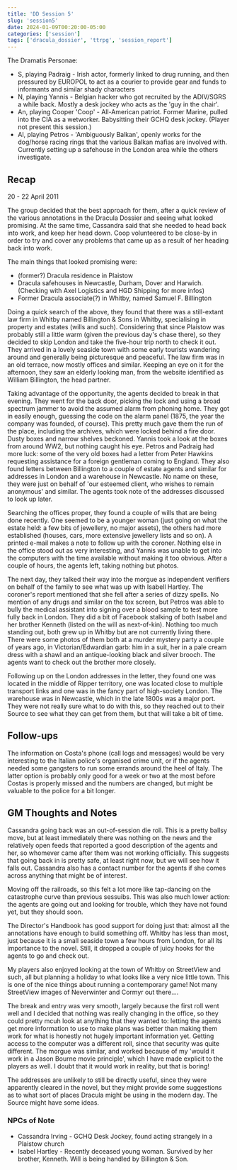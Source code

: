 ```yaml
---
title: 'DD Session 5'
slug: 'session5'
date: 2024-01-09T00:20:00-05:00
categories: ['session']
tags: ['dracula_dossier', 'ttrpg', 'session_report']
---
```


The Dramatis Personae:

* S, playing Padraig - Irish actor, formerly linked to drug running, and then pressured by EUROPOL to act as a courier to provide gear and funds to informants and similar shady characters
* N, playing Yannis - Belgian hacker who got recruited by the ADIV/SGRS a while back. Mostly a desk jockey who acts as the 'guy in the chair'.
* An, playing Cooper 'Coop' - All-American patriot. Former Marine, pulled into the CIA as a wetworker. Babysitting their GCHQ desk jockey. (Player not present this session.)
* Al, playing Petros - 'Ambiguously Balkan', openly works for the dog/horse racing rings that the various Balkan mafias are involved with. Currently setting up a safehouse in the London area while the others investigate.

## Recap

20 - 22 April 2011

The group decided that the best approach for them, after a quick review of the various annotations in the Dracula Dossier and seeing what looked promising. At the same time, Cassandra said that she needed to head back into work, and keep her head down. Coop volunteered to be close-by in order to try and cover any problems that came up as a result of her heading back into work.

The main things that looked promising were:

* (former?) Dracula residence in Plaistow
* Dracula safehouses in Newcastle, Durham, Dover and Harwich. (Checking with Axel Logistics and HGD Shipping for more infos)
* Former Dracula associate(?) in Whitby, named Samuel F. Billington

Doing a quick search of the above, they found that there was a still-extant law firm in Whitby named Billington & Sons in Whitby, specialising in property and estates (wills and such). Considering that since Plaistow was probably still a little warm (given the previous day's chase there), so they decided to skip London and take the five-hour trip north to check it out. They arrived in a lovely seaside town with some early tourists wandering around and generally being picturesque and peaceful. The law firm was in an old terrace, now mostly offices and similar. Keeping an eye on it for the afternoon, they saw an elderly looking man, from the website identified as William Billington, the head partner.

Taking advantage of the opportunity, the agents decided to break in that evening. They went for the back door, picking the lock and using a broad spectrum jammer to avoid the assumed alarm from phoning home. They got in easily enough, guessing the code on the alarm panel (1875, the year the company was founded, of course). This pretty much gave them the run of the place, including the archives, which were locked behind a fire door. Dusty boxes and narrow shelves beckoned. Yannis took a look at the boxes from around WW2, but nothing caught his eye. Petros and Padraig had more luck: some of the very old boxes had a letter from Peter Hawkins requesting assistance for a foreign gentleman coming to England. They also found letters between Billington to a couple of estate agents and similar for addresses in London and a warehouse in Newcastle. No name on these, they were just on behalf of 'our esteemed client, who wishes to remain anonymous' and similar. The agents took note of the addresses discussed to look up later.

Searching the offices proper, they found a couple of wills that are being done recently. One seemed to be a younger woman (just going on what the estate held: a few bits of jewellery, no major assets), the others had more established (houses, cars, more extensive jewellery lists and so on). A printed e-mail makes a note to follow up with the coroner. Nothing else in the office stood out as very interesting, and Yannis was unable to get into the computers with the time available without making it too obvious. After a couple of hours, the agents left, taking nothing but photos.

The next day, they talked their way into the morgue as independent verifiers on behalf of the family to see what was up with Isabell Hartley. The coroner's report mentioned that she fell after a series of dizzy spells. No mention of any drugs and similar on the tox screen, but Petros was able to bully the medical assistant into signing over a blood sample to test more fully back in London. They did a bit of Facebook stalking of both Isabel and her brother Kenneth (listed on the will as next-of-kin). Nothing too much standing out, both grew up in Whitby but are not currently living there. There were some photos of them both at a murder mystery party a couple of years ago, in Victorian/Edwardian garb: him in a suit, her in a pale cream dress with a shawl and an antique-looking black and silver brooch. The agents want to check out the brother more closely.

Following up on the London addresses in the letter, they found one was located in the middle of Ripper territory, one was located close to multiple transport links and one was in the fancy part of high-society London. The warehouse was in Newcastle, which in the late 1800s was a major port. They were not really sure what to do with this, so they reached out to their Source to see what they can get from them, but that will take a bit of time.

## Follow-ups

The information on Costa's phone (call logs and messages) would be very interesting to the Italian police's organised crime unit, or if the agents needed some gangsters to run some errands around the heel of Italy. The latter option is probably only good for a week or two at the most before Costas is properly missed and the numbers are changed, but might be valuable to the police for a bit longer.

## GM Thoughts and Notes

Cassandra going back was an out-of-session die roll. This is a pretty ballsy move, but at least immediately there was nothing on the news and the relatively open feeds that reported a good description of the agents and her, so whomever came after them was not working officially. This suggests that going back in is pretty safe, at least right now, but we will see how it falls out. Cassandra also has a contact number for the agents if she comes across anything that might be of interest.

Moving off the railroads, so this felt a lot more like tap-dancing on the catastrophe curve than previous sessuibs. This was also much lower action: the agents are going out and looking for trouble, which they have not found yet, but they should soon.

The Director's Handbook has good support for doing just that: almost all the annotations have enough to build something off. Whitby has less than most, just because it is a small seaside town a few hours from London, for all its importance to the novel. Still, it dropped a couple of juicy hooks for the agents to go and check out.

My players also enjoyed looking at the town of Whitby on StreetView and such, all but planning a holiday to what looks like a very nice little town. This is one of the nice things about running a contemporary game! Not many StreetView images of Neverwinter and Cormyr out there....

The break and entry was very smooth, largely because the first roll went well and I decided that nothing was really changing in the office, so they could pretty mcuh look at anything that they wanted to: letting the agents get more information to use to make plans was better than making them work for what is honestly not hugely important information yet. Getting access to the computer was a different roll, since that security was quite different. The morgue was similar, and worked because of my 'would it work in a Jason Bourne movie principle', which I have made explicit to the players as well. I doubt that it would work in reality, but that is boring!

The addresses are unlikely to still be directly useful, since they were apparently cleared in the novel, but they might provide some suggestions as to what sort of places Dracula might be using in the modern day. The Source might have some ideas.

### NPCs of Note

* Cassandra Irving - GCHQ Desk Jockey, found acting strangely in a Plaistow church
* Isabel Hartley - Recently deceased young woman. Survived by her brother, Kenneth. Will is being handled by Billington & Son.
